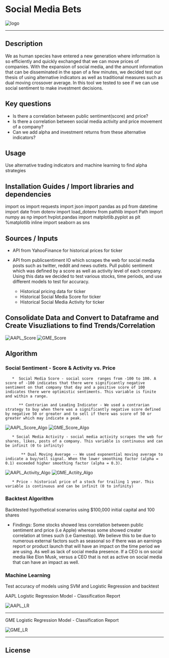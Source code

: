 # Social Media Bets
![logo](./Resources/socialmediabets_logo.png)

---

## Description
We as human species have entered a new generation where information is so efficiently and quickly exchanged that we can move prices of companies. With the expansion of social media, and the amount information that can be disseminated in the span of a few minutes, we decided test our thesis of using alternative indicators as well as traditional measures such as dual moving crossover average. In this tool we tested to see if we can use social sentiment to make investment decisions. 

## Key questions 

* Is there a correlation between public sentiment(score) and price? 
* Is there a correlation between social media activity and price movement of a company?
* Can we add alpha and investment returns from these alternative indicators?

## Usage
Use alternative trading indicators and machine learning to find alpha strategies

## Installation Guides / Import libraries and dependencies
import os
import requests
import json
import pandas as pd
from datetime import date
from dotenv import load_dotenv
from pathlib import Path
import numpy as np
import hvplot.pandas
import matplotlib.pyplot as plt
%matplotlib inline
import seaborn as sns

## Sources / Inputs
* API from YahooFinance for historical prices for ticker
* API from publicsentiment IO which scrapes the web for social media posts such as twitter, reddit and news outlets. Pull public sentiment which was defined by a score as well as activity level of each company.  Using this data we decided to test various stocks, time periods, and use different models to test for accuracy.

    * Historical pricing data for ticker
    * Historical Social Media Score for ticker
    * Historical Social Media Activity for ticker

## Consolidate Data and Convert to Dataframe and Create Visuzliations to find Trends/Correlation
![AAPL_Score](./Resources/AAPL_Score_Price.png)
![GME_Score](./Resources/GME_Score_Price.png)

## Algorithm

### Social Sentiment - Score & Activity vs. Price

       *  Social Media Score - social score  ranges from -100 to 100. A score of -100 indicates that there were significantly negative sentiment on that company that day and a positive score of 100 indicates there were optimistic sentiments. This variable is finite and within a range.

          ** Contrarian and Leading Indicator - We used a contrarian strategy to buy when there was a significantly negative score defined by negative 50 or greater and to sell if there was score of 50 or greater which may indicate a peak. 
          
![AAPL_Score_Algo](./Resources/AAPL_Score_Algo.png)
![GME_Score_Algo](./Resources/GME_Score_Algo.png)
    
       * Social Media Activity - social media activity scrapes the web for shares, likes, posts of a company. This variable is continuous and can be infinit (0 to infinity)

           ** Dual Moving Average -- We used exponential moving average to indicate a buy/sell signal. When the lower smoothing factor (alpha = 0.1) exceeded higher smoothing factor (alpha = 0.3). 

![AAPL_Activity_Algo](./Resources/AAPL_Activity_Algo.png)
![GME_Actiity_Algo](./Resources/GME_Activity_Algo.png)

       * Price - historical price of a stock for trailing 1 year. This variable is continuous and can be infinit (0 to infinity)

### Backtest Algorithm 
Backtested hypothetical scenarios using $100,000 initial capital and 100 shares
* Findings: Some stocks showed less correlation between public sentiment and price (i.e Apple) whereas some showed creater correlation at times such (i.e Gamestop). We believe this to be due to numerous external factors such as seasonal so if there was an earnings report or product launch that will have an impact on the time period we are using. As well as lack of social media presence. If a CEO is on social media like Elon Musk, versus a CEO that is not as active on social media that can have an impact as well. 

### Machine Learning 
Test accuracy of models using SVM and Logistic Regression and backtest

AAPL Logistic Regression Model - Classification Report

![AAPL_LR](./Resources/AAPL_LR.png)

---
GME Logistic Regression Model - Classification Report

![GME_LR](./Resources/GME_LR.png)

---

## License

